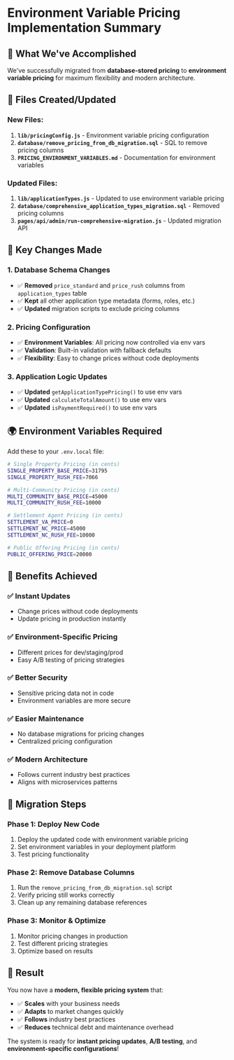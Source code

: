 # Environment Variable Pricing Implementation Summary

## 🎯 **What We've Accomplished**

We've successfully migrated from **database-stored pricing** to **environment variable pricing** for maximum flexibility and modern architecture.

## 📁 **Files Created/Updated**

### **New Files:**
1. **`lib/pricingConfig.js`** - Environment variable pricing configuration
2. **`database/remove_pricing_from_db_migration.sql`** - SQL to remove pricing columns
3. **`PRICING_ENVIRONMENT_VARIABLES.md`** - Documentation for environment variables

### **Updated Files:**
1. **`lib/applicationTypes.js`** - Updated to use environment variable pricing
2. **`database/comprehensive_application_types_migration.sql`** - Removed pricing columns
3. **`pages/api/admin/run-comprehensive-migration.js`** - Updated migration API

## 🔧 **Key Changes Made**

### **1. Database Schema Changes**
- ✅ **Removed** `price_standard` and `price_rush` columns from `application_types` table
- ✅ **Kept** all other application type metadata (forms, roles, etc.)
- ✅ **Updated** migration scripts to exclude pricing columns

### **2. Pricing Configuration**
- ✅ **Environment Variables**: All pricing now controlled via env vars
- ✅ **Validation**: Built-in validation with fallback defaults
- ✅ **Flexibility**: Easy to change prices without code deployments

### **3. Application Logic Updates**
- ✅ **Updated** `getApplicationTypePricing()` to use env vars
- ✅ **Updated** `calculateTotalAmount()` to use env vars
- ✅ **Updated** `isPaymentRequired()` to use env vars

## 🌍 **Environment Variables Required**

Add these to your `.env.local` file:

```bash
# Single Property Pricing (in cents)
SINGLE_PROPERTY_BASE_PRICE=31795
SINGLE_PROPERTY_RUSH_FEE=7066

# Multi-Community Pricing (in cents)
MULTI_COMMUNITY_BASE_PRICE=45000
MULTI_COMMUNITY_RUSH_FEE=10000

# Settlement Agent Pricing (in cents)
SETTLEMENT_VA_PRICE=0
SETTLEMENT_NC_PRICE=45000
SETTLEMENT_NC_RUSH_FEE=10000

# Public Offering Pricing (in cents)
PUBLIC_OFFERING_PRICE=20000
```

## 🚀 **Benefits Achieved**

### **✅ Instant Updates**
- Change prices without code deployments
- Update pricing in production instantly

### **✅ Environment-Specific Pricing**
- Different prices for dev/staging/prod
- Easy A/B testing of pricing strategies

### **✅ Better Security**
- Sensitive pricing data not in code
- Environment variables are more secure

### **✅ Easier Maintenance**
- No database migrations for pricing changes
- Centralized pricing configuration

### **✅ Modern Architecture**
- Follows current industry best practices
- Aligns with microservices patterns

## 🔄 **Migration Steps**

### **Phase 1: Deploy New Code**
1. Deploy the updated code with environment variable pricing
2. Set environment variables in your deployment platform
3. Test pricing functionality

### **Phase 2: Remove Database Columns**
1. Run the `remove_pricing_from_db_migration.sql` script
2. Verify pricing still works correctly
3. Clean up any remaining database references

### **Phase 3: Monitor & Optimize**
1. Monitor pricing changes in production
2. Test different pricing strategies
3. Optimize based on results

## 🎉 **Result**

You now have a **modern, flexible pricing system** that:
- ✅ **Scales** with your business needs
- ✅ **Adapts** to market changes quickly
- ✅ **Follows** industry best practices
- ✅ **Reduces** technical debt and maintenance overhead

The system is ready for **instant pricing updates**, **A/B testing**, and **environment-specific configurations**!